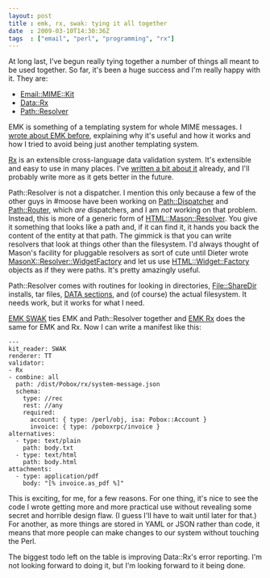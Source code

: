 ```yaml
---
layout: post
title : emk, rx, swak: tying it all together
date  : 2009-03-10T14:30:36Z
tags  : ["email", "perl", "programming", "rx"]
---
```

At long last, I've begun really tying together a number of things all meant to
be used together.  So far, it's been a huge success and I'm really happy with
it.  They are:

* [Email::MIME::Kit](http://search.cpan.org/dist/Email-MIME-Kit)
* [Data::Rx](http://search.cpan.org/dist/Data-Rx)
* [Path::Resolver](http://search.cpan.org/dist/Path-Resolver)

EMK is something of a templating system for whole MIME messages.  I [wrote
about EMK before](http://rjbs.manxome.org/rubric/entry/1724), explaining why
it's useful and how it works and how I tried to avoid being just another
templating system.

[Rx](http://rjbs.manxome.org/rx) is an extensible cross-language data
validation system.  It's extensible and easy to use in many places.  I've
[written a bit about it](http://rjbs.manxome.org/rubric/~rjbs/rx) already, and
I'll probably write more as it gets better in the future.

Path::Resolver is not a dispatcher.  I mention this only because a few of the
other guys in #moose have been working on
[Path::Dispatcher](http://search.cpan.org/dist/Path-Dispatcher/) and
[Path::Router](http://search.cpan.org/dist/Path-Router/), which *are*
dispatchers, and I am *not* working on that problem.  Instead, this is more of
a generic form of
[HTML::Mason::Resolver](http://search.cpan.org/dist/HTML-Mason/lib/HTML/Mason/Resolver.pm).
You give it something that looks like a path and, if it can find it, it hands
you back the content of the entity at that path.  The gimmick is that you can
write resolvers that look at things other than the filesystem.  I'd always
thought of Mason's facility for pluggable resolvers as sort of cute until
Dieter wrote
[MasonX::Resolver::WidgetFactory](http://search.cpan.org/~rjbs/MasonX-Resolver-WidgetFactory-0.007/lib/MasonX/Resolver/WidgetFactory.pm)
and let us use
[HTML::Widget::Factory](http://search.cpan.org/dist/HTML-Widget-Factory)
objects as if they were paths.  It's pretty amazingly useful.

Path::Resolver comes with routines for looking in directories,
[File::ShareDir](http://search.cpan.org/dist/File-ShareDir/) installs, tar
files, [DATA sections](http://search.cpan.org/dist/Data-Section/), and (of
course) the actual filesystem.  It needs work, but it works for what I need.

[EMK SWAK](http://search.cpan.org/dist/Email-MIME-Kit-KitReader-SWAK/) ties EMK
and Path::Resolver together and [EMK
Rx](http://search.cpan.org/dist/Email-MIME-Kit-Validator-Rx) does the same for
EMK and Rx.  Now I can write a manifest like this:

    ---
    kit_reader: SWAK
    renderer: TT
    validator:
    - Rx
    - combine: all
      path: /dist/Pobox/rx/system-message.json
      schema:
        type: //rec
        rest: //any
        required:
          account: { type: /perl/obj, isa: Pobox::Account }
          invoice: { type: /poboxrpc/invoice }
    alternatives:
      - type: text/plain
        path: body.txt
      - type: text/html
        path: body.html
    attachments:
      - type: application/pdf
        body: "[% invoice.as_pdf %]"

This is exciting, for me, for a few reasons.  For one thing, it's nice to see
the code I wrote getting more and more practical use without revealing some
secret and horrible design flaw.  (I guess I'll have to wait until later for
that.)  For another, as more things are stored in YAML or JSON rather than
code, it means that more people can make changes to our system without touching
the Perl.

The biggest todo left on the table is improving Data::Rx's error reporting.
I'm not looking forward to doing it, but I'm looking forward to it being done.

